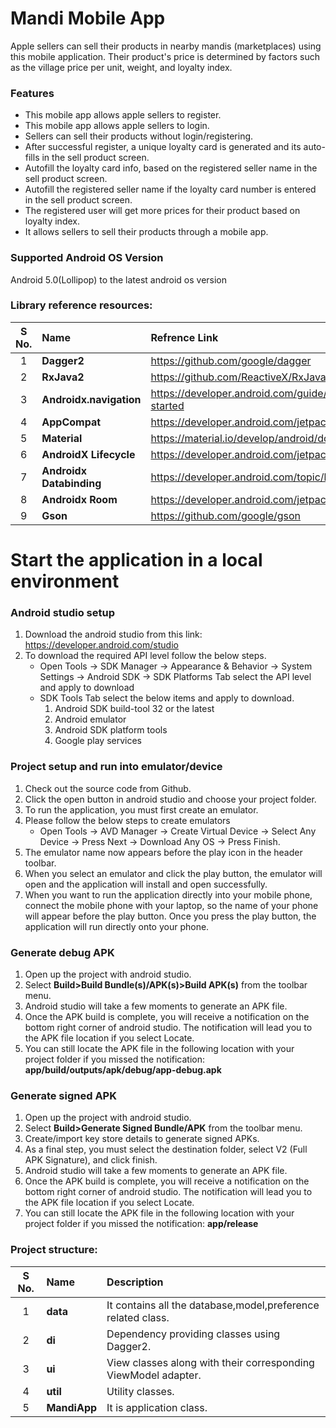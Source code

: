 # Mandi Mobile App

Apple sellers can sell their products in nearby mandis (marketplaces) using this mobile application.
Their product's price is determined by factors such as the village price per
unit, weight, and loyalty index.

### Features

- This mobile app allows apple sellers to register.
- This mobile app allows apple sellers to login.
- Sellers can sell their products without login/registering.
- After successful register, a unique loyalty card is generated and its auto-fills in the sell product screen.
- Autofill the loyalty card info, based on the registered seller name in the sell product screen.
- Autofill the registered seller name if the loyalty card number is entered in the sell product screen. 
- The registered user will get more prices for their product based on loyalty index.
- It allows sellers to sell their products through a mobile app.

### Supported Android OS Version

Android 5.0(Lollipop) to the latest android os version

### Library reference resources:

| **S No.** | **Name**  | **Refrence Link**  |
| :-----: | :- | :- |
| 1 | **Dagger2** | https://github.com/google/dagger |
| 2 | **RxJava2** | https://github.com/ReactiveX/RxJava |
| 3 | **Androidx.navigation** | https://developer.android.com/guide/navigation/navigation-getting-started |
| 4 | **AppCompat** | https://developer.android.com/jetpack/androidx/releases/appcompat |
| 5 | **Material** | https://material.io/develop/android/docs/getting-started |
| 6 | **AndroidX Lifecycle** | https://developer.android.com/jetpack/androidx/releases/lifecycle |
| 7 | **Androidx Databinding** | https://developer.android.com/topic/libraries/data-binding |
| 8 | **Androidx Room** | https://developer.android.com/jetpack/androidx/releases/room |
| 9 | **Gson** | https://github.com/google/gson |

# Start the application in a local environment

   ### Android studio setup
   1. Download the android studio from this link: https://developer.android.com/studio
   2. To download the required API level follow the below steps.
      - Open Tools → SDK Manager → Appearance & Behavior → System Settings → Android SDK 
        → SDK Platforms Tab select the API level and apply to download
      - SDK Tools Tab select the below items and apply to download.
        1. Android SDK build-tool 32 or the latest
        2. Android emulator
        3. Android SDK platform tools
        4. Google play services
    
   ### Project setup and run into emulator/device
   1. Check out the source code from Github.
   2. Click the open button in android studio and choose your project folder.
   3. To run the application, you must first create an emulator.
   4. Please follow the below steps to create emulators
      - Open Tools → AVD Manager → Create Virtual Device → Select Any Device → Press Next → Download Any OS → Press Finish.
   5. The emulator name now appears before the play icon in the header toolbar.
   6. When you select an emulator and click the play button, the emulator will open and the application will install and open successfully.
   7. When you want to run the application directly into your mobile phone, connect the mobile phone with your laptop, so the name of your phone will appear before the play button.
      Once you press the play button, the application will run directly onto your phone.

### Generate debug APK

1. Open up the project with android studio.
2. Select **Build>Build Bundle(s)/APK(s)>Build APK(s)** from the toolbar menu.
3. Android studio will take a few moments to generate an APK file.
4. Once the APK build is complete, you will receive a notification on the bottom right corner of android studio.
   The notification will lead you to the APK file location if you select Locate.
5. You can still locate the APK file in the following location with your project folder if you missed the notification:
   **app/build/outputs/apk/debug/app-debug.apk**
   
### Generate signed APK

1. Open up the project with android studio.
2. Select **Build>Generate Signed Bundle/APK** from the toolbar menu.
3. Create/import key store details to generate signed APKs.
4. As a final step, you must select the destination folder, select V2 (Full APK Signature), and click finish.
3. Android studio will take a few moments to generate an APK file.
5. Once the APK build is complete, you will receive a notification on the bottom right corner of android studio.
   The notification will lead you to the APK file location if you select Locate.
6. You can still locate the APK file in the following location with your project folder if you missed the notification:
   **app/release**

### Project structure:

| **S No.** | **Name**  | **Description**  |
| :-----: | :- | :- |
| 1 | **data** | It contains all the database,model,preference related class. |
| 2 | **di** | Dependency providing classes using Dagger2. |
| 3 | **ui** | View classes along with their corresponding ViewModel adapter. |
| 4 | **util** | Utility classes. |
| 5 | **MandiApp** | It is application class. |